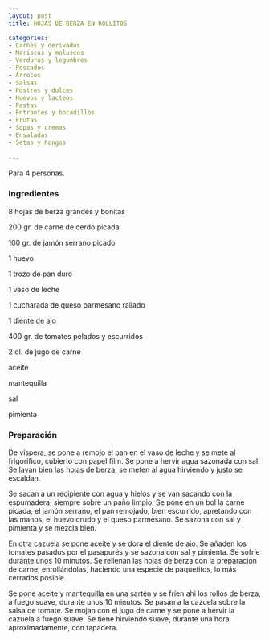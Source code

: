 ```yaml
---
layout: post
title: HOJAS DE BERZA EN ROLLITOS

categories:
- Carnes y derivados
- Mariscos y moluscos
- Verduras y legumbres
- Pescados
- Arroces
- Salsas
- Postres y dulces
- Huevos y lacteos
- Pastas
- Entrantes y bocadillos
- Frutas
- Sopas y cremas
- Ensaladas
- Setas y hongos
 
---
```

Para 4 personas.

<h3>Ingredientes</h3>

8 hojas de berza grandes y bonitas

200 gr. de carne de cerdo picada

100 gr. de jamón serrano picado

1 huevo

1 trozo de pan duro

1 vaso de leche

1 cucharada de queso parmesano rallado

1 diente de ajo

400 gr. de tomates pelados y escurridos

2 dl. de jugo de carne

aceite

mantequilla

sal

pimienta

<h3>Preparación</h3>

De víspera, se pone a remojo el pan en el vaso de leche y se mete al frigorífico, cubierto con papel film. Se pone a hervir agua sazonada con sal. Se lavan bien las hojas de berza; se meten al agua hirviendo y justo se escaldan.

Se sacan a un recipiente con agua y hielos y se van sacando con la espumadera, siempre sobre un paño limpio. Se pone en un bol la carne picada, el jamón serrano, el pan remojado, bien escurrido, apretando con las manos, el huevo crudo y el queso parmesano. Se sazona con sal y pimienta y se mezcla bien.

En otra cazuela se pone aceite y se dora el diente de ajo. Se añaden los tomates pasados por el pasapurés y se sazona con sal y pimienta. Se sofríe durante unos 10 minutos. Se rellenan las hojas de berza con la preparación de carne, enrollándolas, haciendo una especie de paquetitos, lo más cerrados posible.

Se pone aceite y mantequilla en una sartén y se fríen ahí los rollos de berza, a fuego suave, durante unos 10 minutos. Se pasan a la cazuela sobre la salsa de tomate. Se mojan con el jugo de carne y se pone a hervir la cazuela a fuego suave. Se tiene hirviendo suave, durante una hora aproximadamente, con tapadera.

